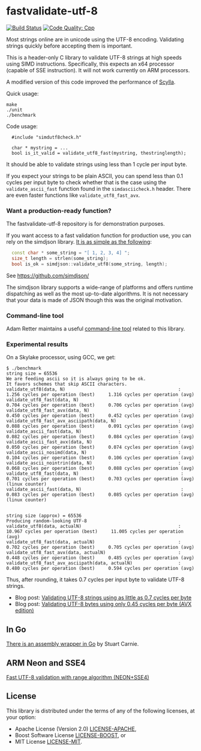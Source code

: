 # fastvalidate-utf-8
[![Build Status](https://travis-ci.org/lemire/fastvalidate-utf-8.png)](https://travis-ci.org/lemire/fastvalidate-utf-8)
[![Code Quality: Cpp](https://img.shields.io/lgtm/grade/cpp/g/lemire/fastvalidate-utf-8.svg?logo=lgtm&logoWidth=18)](https://lgtm.com/projects/g/lemire/fastvalidate-utf-8/context:cpp)

Most strings online are in unicode using the UTF-8 encoding. Validating strings
quickly before accepting them is important.

This is a header-only C library to validate UTF-8 strings at high speeds using SIMD instructions.
Specifically, this expects an x64 processor (capable of SSE instruction). It will not
work currently on ARM processors.

A modified version of this code improved the performance of [Scylla](https://github.com/scylladb/scylla/commit/6fadba56cc18bebe6648e6aec09be1b0b93f4817).

Quick usage:
```
make
./unit
./benchmark
```

Code usage:

```
  #include "simdutf8check.h"

  char * mystring = ...
  bool is_it_valid = validate_utf8_fast(mystring, thestringlength);
```

It should be able to validate strings using less than 1 cycle per input byte.

If you expect your strings to be plain ASCII, you can spend less than 0.1 cycles per input byte to check whether that is the case using the ``validate_ascii_fast`` function found in the ``simdasciicheck.h`` header. There are even faster functions like ``validate_utf8_fast_avx``.



### Want a production-ready function?

The fastvalidate-utf-8 repository is for demonstration purposes.

If you want access to a fast validation function for production use, you can rely on the simdjson library. [It is as simple as the following](https://github.com/simdjson/simdjson/blob/master/doc/basics.md#utf-8-validation-alone):

```C++
  const char * some_string = "[ 1, 2, 3, 4] ";
  size_t length = strlen(some_string);
  bool is_ok = simdjson::validate_utf8(some_string, length);
```

See https://github.com/simdjson/

The simdjson library supports a wide-range of platforms and offers runtime dispatching as well as the most up-to-date algorithms. It is not necessary that your data is made of JSON though this was the original motivation.

### Command-line tool 

Adam Retter maintains a useful [command-line tool](https://github.com/adamretter/utf8-validator-c) related to this library.

### Experimental results

On a Skylake processor, using GCC, we get:

```
$ ./benchmark
string size = 65536
We are feeding ascii so it is always going to be ok.
It favors schemes that skip ASCII characters.
validate_utf8(data, N)                                          :  1.256 cycles per operation (best)     1.316 cycles per operation (avg)
validate_utf8_fast(data, N)                                     :  0.704 cycles per operation (best)     0.706 cycles per operation (avg)
validate_utf8_fast_avx(data, N)                                 :  0.450 cycles per operation (best)     0.452 cycles per operation (avg)
validate_utf8_fast_avx_asciipath(data, N)                       :  0.088 cycles per operation (best)     0.091 cycles per operation (avg)
validate_ascii_fast(data, N)                                    :  0.082 cycles per operation (best)     0.084 cycles per operation (avg)
validate_ascii_fast_avx(data, N)                                :  0.050 cycles per operation (best)     0.074 cycles per operation (avg)
validate_ascii_nosimd(data, N)                                  :  0.104 cycles per operation (best)     0.106 cycles per operation (avg)
validate_ascii_nointrin(data, N)                                :  0.068 cycles per operation (best)     0.088 cycles per operation (avg)
validate_utf8_fast(data, N)                                      :  0.701 cycles per operation (best)     0.703 cycles per operation (avg)  (linux counter)
validate_ascii_fast(data, N)                                     :  0.083 cycles per operation (best)     0.085 cycles per operation (avg)  (linux counter)


string size (approx) = 65536
Producing random-looking UTF-8
validate_utf8(data, actualN)                                    :  10.967 cycles per operation (best)     11.005 cycles per operation (avg)
validate_utf8_fast(data, actualN)                               :  0.702 cycles per operation (best)     0.705 cycles per operation (avg)
validate_utf8_fast_avx(data, actualN)                           :  0.448 cycles per operation (best)     0.485 cycles per operation (avg)
validate_utf8_fast_avx_asciipath(data, actualN)                 :  0.480 cycles per operation (best)     0.594 cycles per operation (avg)
```

Thus, after rounding, it takes 0.7 cycles per input byte to validate UTF-8 strings.

* Blog post: [Validating UTF-8 strings using as little as 0.7 cycles per byte](https://lemire.me/blog/2018/05/16/validating-utf-8-strings-using-as-little-as-0-7-cycles-per-byte/)
* Blog post: [Validating UTF-8 bytes using only 0.45 cycles per byte (AVX edition)](https://lemire.me/blog/2018/10/19/validating-utf-8-bytes-using-only-0-45-cycles-per-byte-avx-edition/)

## In Go

[There is an assembly wrapper in Go](https://github.com/stuartcarnie/go-simd) by Stuart Carnie.

## ARM Neon and SSE4

[Fast UTF-8 validation with range algorithm (NEON+SSE4)](https://github.com/cyb70289/utf8/)

## License

This library is distributed under the terms of any of the following
licenses, at your option:

* Apache License (Version 2.0) [LICENSE-APACHE](LICENSE-APACHE),
* Boost Software License [LICENSE-BOOST](LICENSE-BOOST), or
* MIT License [LICENSE-MIT](LICENSE-MIT).
